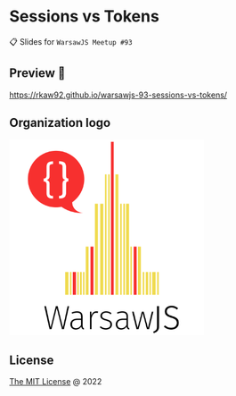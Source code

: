 # Sessions vs Tokens

:clipboard: Slides for `WarsawJS Meetup #93`

## Preview 🚀

https://rkaw92.github.io/warsawjs-93-sessions-vs-tokens/

## Organization logo

<img src="./vendors/shower-warsawjs/images/logo.svg" width="350"/>

## License

[The MIT License](http://en.wikipedia.org/wiki/MIT_License) @ 2022

